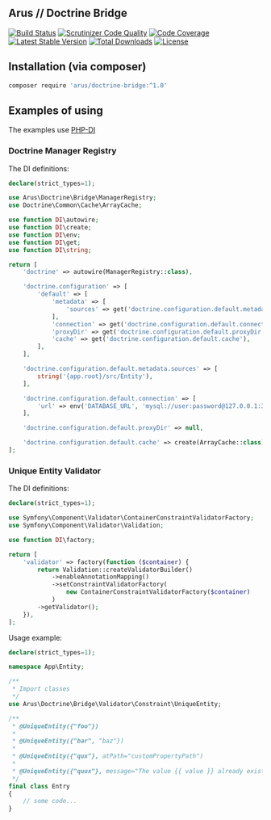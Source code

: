 ## Arus // Doctrine Bridge

[![Build Status](https://scrutinizer-ci.com/g/autorusltd/doctrine-bridge/badges/build.png?b=master)](https://scrutinizer-ci.com/g/autorusltd/doctrine-bridge/build-status/master)
[![Scrutinizer Code Quality](https://scrutinizer-ci.com/g/autorusltd/doctrine-bridge/badges/quality-score.png?b=master)](https://scrutinizer-ci.com/g/autorusltd/doctrine-bridge/?branch=master)
[![Code Coverage](https://scrutinizer-ci.com/g/autorusltd/doctrine-bridge/badges/coverage.png?b=master)](https://scrutinizer-ci.com/g/autorusltd/doctrine-bridge/?branch=master)
[![Latest Stable Version](https://poser.pugx.org/arus/doctrine-bridge/v/stable)](https://packagist.org/packages/arus/doctrine-bridge)
[![Total Downloads](https://poser.pugx.org/arus/doctrine-bridge/downloads)](https://packagist.org/packages/arus/doctrine-bridge)
[![License](https://poser.pugx.org/arus/doctrine-bridge/license)](https://packagist.org/packages/arus/doctrine-bridge)

## Installation (via composer)

```bash
composer require 'arus/doctrine-bridge:^1.0'
```

## Examples of using

The examples use [PHP-DI](http://php-di.org/)

### Doctrine Manager Registry

The DI definitions:

```php
declare(strict_types=1);

use Arus\Doctrine\Bridge\ManagerRegistry;
use Doctrine\Common\Cache\ArrayCache;

use function DI\autowire;
use function DI\create;
use function DI\env;
use function DI\get;
use function DI\string;

return [
    'doctrine' => autowire(ManagerRegistry::class),

    'doctrine.configuration' => [
        'default' => [
            'metadata' => [
                'sources' => get('doctrine.configuration.default.metadata.sources'),
            ],
            'connection' => get('doctrine.configuration.default.connection'),
            'proxyDir' => get('doctrine.configuration.default.proxyDir'),
            'cache' => get('doctrine.configuration.default.cache'),
        ],
    ],

    'doctrine.configuration.default.metadata.sources' => [
        string('{app.root}/src/Entity'),
    ],

    'doctrine.configuration.default.connection' => [
        'url' => env('DATABASE_URL', 'mysql://user:password@127.0.0.1:3306/acme'),
    ],

    'doctrine.configuration.default.proxyDir' => null,

    'doctrine.configuration.default.cache' => create(ArrayCache::class),
];
```

### Unique Entity Validator

The DI definitions:

```php
declare(strict_types=1);

use Symfony\Component\Validator\ContainerConstraintValidatorFactory;
use Symfony\Component\Validator\Validation;

use function DI\factory;

return [
    'validator' => factory(function ($container) {
        return Validation::createValidatorBuilder()
            ->enableAnnotationMapping()
            ->setConstraintValidatorFactory(
                new ContainerConstraintValidatorFactory($container)
            )
        ->getValidator();
    }),
];
```

Usage example:

```php
declare(strict_types=1);

namespace App\Entity;

/**
 * Import classes
 */
use Arus\Doctrine\Bridge\Validator\Constraint\UniqueEntity;

/**
 * @UniqueEntity({"foo"})
 * 
 * @UniqueEntity({"bar", "baz"})
 * 
 * @UniqueEntity({"qux"}, atPath="customPropertyPath")
 * 
 * @UniqueEntity({"quux"}, message="The value {{ value }} already exists!")
 */
final class Entry
{
    // some code...
}
```
